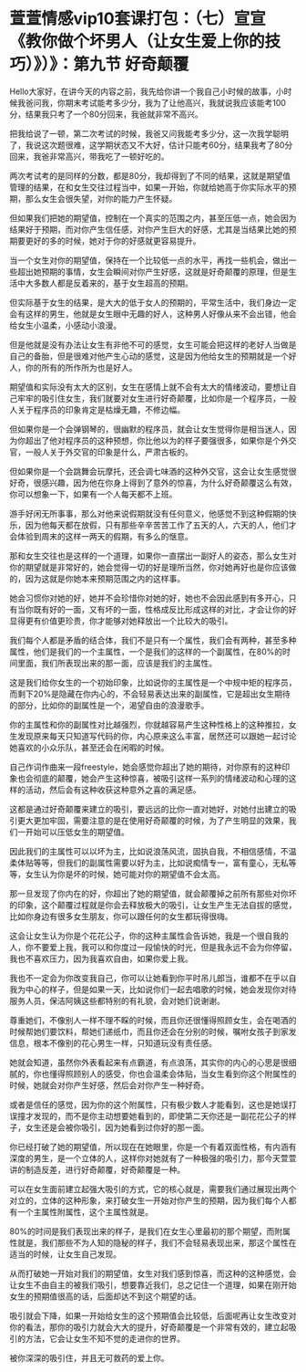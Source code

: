 # 萱萱情感vip10套课打包：（七）宣宣《教你做个坏男人（让女生爱上你的技巧）》）》：第九节 好奇颠覆

Hello大家好，在讲今天的内容之前，我先给你讲一个我自己小时候的故事，小时候我爸问我，你期末考试能考多少分，我为了让他高兴，我就说我应该能考100分，结果我只考了一个80分回来，我爸就非常不高兴。

把我给说了一顿，第二次考试的时候，我爸又问我能考多少分，这一次我学聪明了，我说这次题很难，这学期状态又不大好，估计只能考60分，结果我考了80分回来，我爸非常高兴，带我吃了一顿好吃的。

两次考试考的是同样的分数，都是80分，我却得到了不同的结果，这就是期望值管理的结果，在和女生交往过程当中，如果一开始，你就给她高于你实际水平的预期，那么女生会很失望，对你的能力产生怀疑。

但如果我们把她的期望值，控制在一个真实的范围之内，甚至压低一点，她会因为结果好于预期，而对你产生信任感，对你产生巨大的好感，尤其是当结果比她的预期要更好的多的时候，她对于你的好感就更容易提升。

当一个女生对你的期望值，保持在一个比较低一点的水平，再找一些机会，做出一些超出她预期的事情，女生会瞬间对你产生好感，这就是好奇颠覆的原理，但是生活中大多数人都是反着来的，基于女生超高的预期。

但实际基于女生的结果，是大大的低于女人的预期的，平常生活中，我们身边一定会有这样的男生，他就是女生眼中无趣的好人，这种男人好像从来不会出错，他会给女生小温柔，小感动小浪漫。

但是他就是没有办法让女生有非他不可的感觉，女生可能会把这样的老好人当做是自己的备胎，但是很难对他产生心动的感觉，这是因为他给女生的预期就是一个好人，你的所有的所作所为也是好人。

期望值和实际没有太大的区别，女生在感情上就不会有太大的情绪波动，要想让自己牢牢的吸引住女生，我们就要对女生进行好奇颠覆，比如你是一个程序员，一般人关于程序员的印象肯定是枯燥无趣，不修边幅。

但如果你是一个会弹钢琴的，很幽默的程序员，就会让女生觉得你是相当迷人，因为你超出了他对程序员的这种预想，你比他以为的样子要强很多，如果你是个外交官，一般人关于外交官的印象是什么，严肃古板的。

但如果你是一个会跳舞会玩摩托，还会调七味酒的这种外交官，这会让女生感觉很好奇，很感兴趣，因为他在你身上得到了意外的惊喜，为什么好奇颠覆这么有效，你可以想象一下，如果有一个人每天都不上班。

游手好闲无所事事，那么对他来说假期就没有任何意义，他感觉不到这种假期的快乐，因为他每天都在放假，只有那些辛辛苦苦工作了五天的人，六天的人，他们才会体验到周末的这样一两天的假期，有多么的惬意。

那和女生交往也是这样的一个道理，如果你一直摆出一副好人的姿态，那么女生对你的期望就是非常好的，她会觉得一切的好是理所当然，你对她再好也是你应该做的，因为这就是你她本来预期范围之内的这样事。

她会习惯你对她的好，她并不会珍惜你对她的好，她也不会因此感到有多开心，只有当你既有好的一面，又有坏的一面，性格成反比形成这样的对比，才会让你的好显得更有价值更珍贵，你才能够对她释放出一个比较大的吸引。

我们每个人都是矛盾的结合体，我们不是只有一个属性，我们会有两种，甚至多种属性，他们是我们的一个主属性，一个是我们的这样的一个副属性，在80%的时间里面，我们所表现出来的那一面，应该是我们的主属性。

这是我们给你女生的一个初始印象，比如说你的主属性是一个中规中矩的程序员，而剩下20%是隐藏在你内心的，不会轻易表达出来的副属性，它是超出女生期待的部分，比如你的副属性是一个，渴望自由的浪漫歌手。

你的主属性和你的副属性对比越强烈，你就越容易产生这种性格上的这种推拉，女生发现原来每天只知道写代码的你，内心原来这么丰富，居然还可以跟她一起讨论她喜欢的小众乐队，甚至还会在闲暇的时候。

自己作词作曲来一段freestyle，她会感觉你超出了她的期待，对你原有的这种印象也会彻底的颠覆，她会产生这种惊喜，被吸引这样一系列的情绪波动和心理的这样的活动，然后会有这种收获这种意外之喜的满足感。

这都是通过好奇颠覆来建立的吸引，要远远的比你一直对她好，对她付出建立的吸引更大更加牢固，需要注意的是在使用好奇颠覆的时候，为了产生明显的效果，我们一开始可以压低女生的期望值。

因此我们的主属性可以以坏为主，比如说浪荡风流，固执自我，不相信感情，不温柔体贴等等，但我们的副属性需要以好为主，比如说痴情专一，富有童心，无私等等，女生认为你是坏的时候，她可能对你的期望值不会太高。

那一旦发现了你内在的好，你超出了她的期望值，就会颠覆掉之前所有那些对你坏的印象，这个颠覆过程就是你会去释放极大的吸引，让女生产生无法自拔的感觉，比如你身边有很多女生朋友，你可以跟任何的女生都玩得很嗨。

这会让女生认为你是个花花公子，你的这种主属性会告诉她，我是一个很自我的人，你不要爱上我，我可以和你度过一段愉快的时光，但是我永远不会为你停留，我也不喜欢压力，因为我喜欢自由，如果你爱上我。

我也不一定会为你改变我自己，你可以让她看到你平时吊儿郎当，谁都不在乎以自我为中心的样子，但是如果一天，比如说你们一起去唱歌的时候，她会发现你对待服务人员，保洁阿姨这些都特别的有礼貌，会对她们说谢谢。

尊重她们，不像别人一样不理不睬的时候，而且你还很懂得照顾女生，会在喝酒的时候帮她们要饮料，帮她们递纸巾，而且你还会在分别的时候，嘱咐女孩子到家发信息，根本不像别的花心男生一样，只知道玩没有责任感。

她就会知道，虽然你外表看起来有点霸道，有点浪荡，其实你的内心的心思是很细腻的，你也懂得照顾别人的感受，你也会温柔会体贴，当女生看到你这个附属性的时候，她就会对你产生好感，然后会对你产生一种好奇。

或者是信任的感觉，因为你的这个附属性，只有极少数人才能看到，这也是她误打误撞才发现的，而不是你主动想要她看到的，即使第二天你还是一副花花公子的样子，女生还是会被你吸引，因为她看到过你好的那一面。

你已经打破了她的期望值，所以现在在她眼里，你是一个有着双面性格，有内涵有深度的男生，是一个立体的人，这样你对她就有了一种极强的吸引力，那今天萱萱讲的制造反差，进行好奇颠覆，好奇颠覆是一种。

可以在女生面前建立起强大吸引的方式，它的核心就是，需要我们通过展现出两个对立的，立体的这种形象，来打破女生一开始对你产生的预期，因为我们每个人都有一个主属性附属性，这个主属性就是。

80%的时间是我们表现出来的样子，是我们在女生心里最初的那个期望，而附属性就是，我们那些不为人知的隐秘的样子，我们不会轻易表现出来，那这个属性在适当的时候，让女生自己发现。

从而打破她一开始对我们的期望值，女生对我们感到惊喜，而这种的这种感觉，会让女生不由自主的被我们吸引，想要靠近我们，总之记住一个道理，如果在刚开始女生的预期值很高的话，后面却达不到这个期望的话。

吸引就会下降，如果一开始给女生的这个预期值会比较低，后面呢再让女生改变对你的看法，那你的吸引力就会大大的提升，好奇颠覆是一个非常有效的，建立起吸引的方法，它会让女生不知不觉的走进你的世界。

被你深深的吸引住，并且无可救药的爱上你。